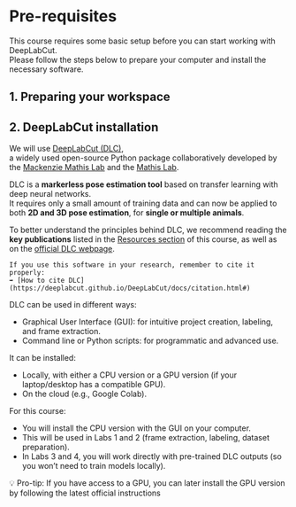 # Pre-requisites

This course requires some basic setup before you can start working with DeepLabCut.  
Please follow the steps below to prepare your computer and install the necessary software.

## 1. Preparing your workspace

## 2. DeepLabCut installation 

We will use [DeepLabCut (DLC)](https://www.mackenziemathislab.org/deeplabcut),  
a widely used open-source Python package collaboratively developed by the [Mackenzie Mathis Lab](https://www.mackenziemathislab.org/) and the [Mathis Lab](https://mathislab.org/).

DLC is a **markerless pose estimation tool** based on transfer learning with deep neural networks.  
It requires only a small amount of training data and can now be applied to both **2D and 3D pose estimation**, for **single or multiple animals**.

To better understand the principles behind DLC, we recommend reading the **key publications** listed in the [Resources section](https://lizbethmg-teaching.github.io/pose2behav-book/resources.html) of this course, as well as on the [official DLC webpage](https://www.mackenziemathislab.org/deeplabcut).

```{note}
If you use this software in your research, remember to cite it properly:  
➡️ [How to cite DLC](https://deeplabcut.github.io/DeepLabCut/docs/citation.html#)
```
DLC can be used in different ways:

* Graphical User Interface (GUI): for intuitive project creation, labeling, and frame extraction.
* Command line or Python scripts: for programmatic and advanced use.

It can be installed:

* Locally, with either a CPU version or a GPU version (if your laptop/desktop has a compatible GPU).
* On the cloud (e.g., Google Colab).

<span class="violet-text"> For this course: </span>

* You will install the CPU version with the GUI on your computer.
* This will be used in Labs 1 and 2 (frame extraction, labeling, dataset preparation).
* In Labs 3 and 4, you will work directly with pre-trained DLC outputs (so you won’t need to train models locally).

💡 Pro-tip: If you have access to a GPU, you can later install the GPU version by following the latest official instructions
